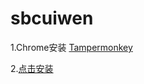 # sbcuiwen
1.Chrome安装 [Tampermonkey](https://chrome.google.com/webstore/detail/dhdgffkkebhmkfjojejmpbldmpobfkfo)

2.[点击安装](https://greasyfork.org/zh-CN/scripts/34512-sbcuiwen)
